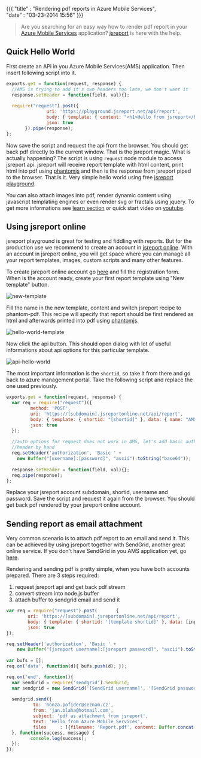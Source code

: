 ﻿{{{
    "title"    : "Rendering pdf reports in Azure Mobile Services",  
    "date"     : "03-23-2014 15:56"
}}}

> Are you searching for an easy way how to render pdf report in your [Azure Mobile Services](http://www.windowsazure.com/en-us/develop/mobile) application? [jsreport](https://jsreport.net) is here with the help.

## Quick Hello World

First create an API in you Azure Mobile Services(AMS) application. Then insert following script into it.

```js
exports.get = function(request, response) {
  //AMS is trying to add it's own headers too late, we don't want it  
  response.setHeader = function(field, val){};
   
  require("request").post({
               uri: 'https://playground.jsreport.net/api/report',
               body: { template: { content: "<h1>Hello from jsreport</h1>", recipe:"phantom-pdf", engine: "jsrender" } },
               json: true        
       }).pipe(response);
};
```
Now save the script and request the api from the browser. You should get back pdf directly to the current window. That is the jsreport magic. What is actually happening? The script is using `request` node module to access jsreport api. jsreport will receive report template with html content, print html into pdf using [phantomjs](http://phantomjs.org) and then is the response from jsreport piped to the browser. That is it. Very simple hello world using free [jsreport playground](https://playground.jsreport.net).

You can also attach images into pdf, render dynamic content using javascript templating engines or even render svg or fractals using jquery. To get more informations see [learn section](https://jsreport.net/learn) or quick start video on [youtube](https://www.youtube.com/watch?v=L7MZqwDCxP8). 

## Using jsreport online
jsreport playground is great for testing and fiddling with reports. But for the production use we recommend to create an account in [jsreport online](https://jsreport.net/online). With an account in jsreport online, you will get space where you can manage all your report templates, images, custom scripts and many other features. 

To create jsreport online account go [here](https://jsreportonline.net) and fill the registration form. When is the account ready, create your first report template using "New template" button.

![new-template](https://jsreport.net/screenshots/new-template.png)

Fill the name in the new template, content and switch jsreport recipe to phantom-pdf. This recipe will specify that report should be first rendered as html and afterwards printed into pdf using [phantomjs](http://phantomjs.org).

![hello-world-template](https://jsreport.net/screenshots/hello-world-template.png)

Now click the api button. This should open dialog with lot of useful informations about api options for this particular template.

![api-hello-world](https://jsreport.net/screenshots/api-hello-world.png)

The most important information is the `shortid`, so take it from there and go back to azure management portal. Take the following script and replace the one used previously.

```js
exports.get = function(request, response) { 
  var req = require("request")({
         method: 'POST',
         uri: 'https://[subdomain].jsreportonline.net/api/report',         
         body: { template: { shortid: "[shortid]" }, data: { name: "AMS and jsreport" } },
         json: true
  });
      
  //auth options for request does not work in AMS, let's add basic authorization 
  //header by hand                        
  req.setHeader('authorization', 'Basic ' + 
    new Buffer("[username]:[password]", "ascii").toString("base64"));
    
  response.setHeader = function(field, val){};  
  req.pipe(response);
};
```

Replace your jsreport account subdomain, shortid, username and password. Save the script and request it again from the browser. You should get back pdf rendered by your jsreport online account.

## Sending report as email attachment

Very common scenario is to attach pdf report to an email and send it. This can be achieved by using jsreport together with SendGrid, another great online service. If you don't have SendGrid in you AMS application yet, go [here](http://www.windowsazure.com/en-us/documentation/articles/sendgrid-dotnet-how-to-send-email/).

Rendering and sending pdf is pretty simple, when you have both accounts prepared. There are 3 steps required:

1. request jsreport api and get back pdf stream
2. convert stream into node.js buffer
3. attach buffer to sendgrid email and send it
 
```js
var req = require("request").post(       { 
        uri: 'https://[subdomain].jsreportonline.net/api/report',         
        body: { template: { shortid: '[template shortid]' }, data: [input data json] },
        json: true
});

req.setHeader('authorization', 'Basic ' + 
    new Buffer("[jsreport username]:[jsreport password]", "ascii").toString("base64"));
  
var bufs = [];
req.on('data', function(d){ bufs.push(d); });

req.on('end', function(){
  var SendGrid = require('sendgrid').SendGrid;
  var sendgrid = new SendGrid('[SendGrid username]', '[SendGrid password]');
     
  sendgrid.send({
          to: 'honza.pofider@seznam.cz',
          from: 'jan.blaha@hotmail.com',
          subject: 'pdf as attachment from jsreport',
          text: 'Hello from Azure Mobile Services',
          files     : [{filename: 'Report.pdf', content: Buffer.concat(bufs)}]
  }, function(success, message) {          
         console.log(success);     
  });
});  

```



